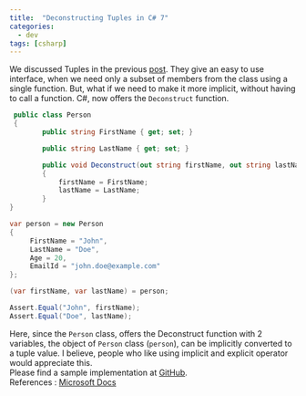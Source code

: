 ```yaml
---
title:  "Deconstructing Tuples in C# 7"
categories: 
  - dev
tags: [csharp]
---
```


We discussed Tuples in the previous [post](http://blog.ajalex.com/2017/05/26/tuples-in-c-7-0/). They give an easy to use interface, when we need only a subset of members from the class using a single function. But, what if we need to make it more implicit, without having to call a function. C#, now offers the `Deconstruct` function.  

``` csharp
 public class Person
 {
        public string FirstName { get; set; }

        public string LastName { get; set; }

        public void Deconstruct(out string firstName, out string lastName)
        {
            firstName = FirstName;
            lastName = LastName;
        }
}

var person = new Person
{
     FirstName = "John",
     LastName = "Doe",
     Age = 20,
     EmailId = "john.doe@example.com"                
};

(var firstName, var lastName) = person;

Assert.Equal("John", firstName);
Assert.Equal("Doe", lastName);

```

Here, since the `Person` class, offers the Deconstruct function with 2 variables, the object of `Person` class (`person`), can be implicitly converted to a tuple value. I believe, people who like using implicit and explicit operator would appreciate this.  
Please find a sample implementation at [GitHub](https://github.com/alenjalex/examples/tree/master/TuplesExample).  
References : [Microsoft Docs](https://docs.microsoft.com/en-us/dotnet/csharp/tuples#deconstruction)